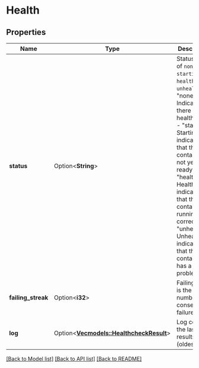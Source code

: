 # Health

## Properties

Name | Type | Description | Notes
------------ | ------------- | ------------- | -------------
**status** | Option<**String**> | Status is one of `none`, `starting`, `healthy` or `unhealthy`  - \"none\"      Indicates there is no healthcheck - \"starting\"  Starting indicates that the container is not yet ready - \"healthy\"   Healthy indicates that the container is running correctly - \"unhealthy\" Unhealthy indicates that the container has a problem  | [optional]
**failing_streak** | Option<**i32**> | FailingStreak is the number of consecutive failures | [optional]
**log** | Option<[**Vec<models::HealthcheckResult>**](HealthcheckResult.md)> | Log contains the last few results (oldest first)  | [optional]

[[Back to Model list]](../README.md#documentation-for-models) [[Back to API list]](../README.md#documentation-for-api-endpoints) [[Back to README]](../README.md)


